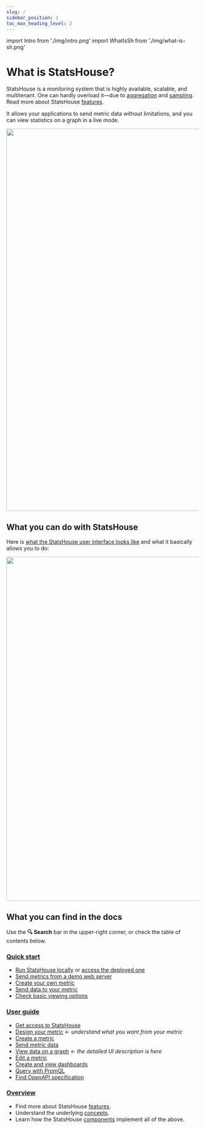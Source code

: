 ```yaml
---
slug: /
sidebar_position: 1
toc_max_heading_level: 2
---
```


import Intro from './img/intro.png'
import WhatIsSh from './img/what-is-sh.png'

# What is StatsHouse?

StatsHouse is a monitoring system that is highly available, scalable, and multitenant.
One can hardly overload it—due to [aggregation](conceptual%20overview/concepts.md#aggregation) and 
[sampling](conceptual%20overview/concepts.md#sampling).
Read more about StatsHouse [features](conceptual%20overview/features.md).

It allows your applications to send metric data without limitations, and you can view statistics on a graph in a live 
mode.

<img src={WhatIsSh} width="1000"/>

## What you can do with StatsHouse

Here is [what the StatsHouse user interface looks like](guides/view-graph.md) and what it basically allows you to do:

<img src={Intro} width="900"/>

## What you can find in the docs

Use the **🔍 Search** bar in the upper-right corner, or check the table of contents below.

### [Quick start](quick-start.md)

* [Run StatsHouse locally](quick-start.md#run-statshouse-locally) or 
[access the deployed one](quick-start.md#get-internal-permissions)
* [Send metrics from a demo web server](quick-start.md#send-metrics-from-a-demo-web-server)
* [Create your own metric](quick-start.md#create-your-metric)
* [Send data to your metric](quick-start.md#send-data-to-your-metric)
* [Check basic viewing options](quick-start.md#check-basic-viewing-options)

### [User guide](guides/access-cluster.md)

* [Get access to StatsHouse](guides/access-cluster.md)
* [Design your metric](guides/design-metric.md) <text className="orange-text">← _understand what you want from 
  your metric_</text>
* [Create a metric](guides/create-metric.md)
* [Send metric data](guides/send-data.md)
* [View data on a graph](guides/view-graph.md) <text className="orange-text">← _the detailed UI description is 
  here_</text>
* [Edit a metric](guides/edit-metrics.md)
* [Create and view dashboards](guides/dashboards.md)
* [Query with PromQL](guides/query-wth-promql.md)
* [Find OpenAPI specification](guides/openapi.md)

### [Overview](conceptual%20overview/features.md)

* Find more about StatsHouse [features](conceptual%20overview/features.md).
* Understand the underlying [concepts](conceptual%20overview/concepts.md).
* Learn how the StatsHouse [components](conceptual%20overview/components.md) implement all of the above.
